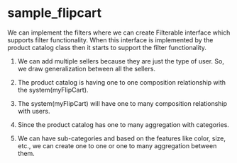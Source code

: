 # sample_flipcart

We can implement the filters where we can create Filterable interface which supports filter functionality.
When this interface is implemented by the product catalog class then it starts to support the filter functionality.

1. We can add multiple sellers because they are just the type of user. So, we draw generalization between all the sellers.
2. The product catalog is having one to one composition relationship with the system(myFlipCart).
3. The system(myFlipCart) will have one to many composition relationship with users.

4. Since the product catalog has one to many aggregation with categories.
5. We can have sub-categories and based on the features like color, size, etc., we can create one to one or one to many aggregation between them.
